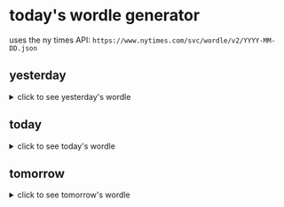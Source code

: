 # today's wordle generator

uses the ny times API: `https://www.nytimes.com/svc/wordle/v2/YYYY-MM-DD.json`

## yesterday

<details>
    <summary>click to see yesterday's wordle</summary>

    shuck

</details>

## today

<details>
    <summary>click to see today's wordle</summary>

    suede

</details>

## tomorrow

<details>
    <summary>click to see tomorrow's wordle</summary>

    grift

</details>
